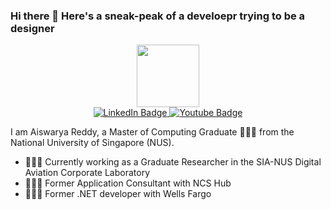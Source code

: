 ### Hi there 👋 Here's a sneak-peak of a develoepr trying to be a designer

<div id="header" align="center">
  <img src="https://media.giphy.com/media/Kb5zI3B9D7cCulbNOg/giphy.gif" width="100"/>
</div>

<div id="badges" align = "center">
  <a href="https://www.linkedin.com/in/aiswarya-reddy-059977167">
    <img src="https://img.shields.io/badge/LinkedIn-blue?style=for-the-badge&logo=linkedin&logoColor=white" alt="LinkedIn Badge"/>
  </a>
  <a href="aiswaryaankireddy97@gmail.com">
    <img src="https://img.shields.io/badge/Gmail-red?style=for-the-badge&logo=youtube&logoColor=white" alt="Youtube Badge"/>
  </a>
</div>
      
      
<div id="counter" align="center">                                                                                                                                    <img src="https://komarev.com/ghpvc/?username=aiswaryareddy97&style=flat-square&color=blue" alt="">
</div>




I am Aiswarya Reddy, a Master of Computing Graduate 👩🏻‍🎓 from the National University of Singapore (NUS).

- 👩🏻‍💻 Currently working as a Graduate Researcher in the SIA-NUS Digital Aviation Corporate Laboratory
- 🙋🏻‍♀️ Former Application Consultant with NCS Hub
- 🙎🏻‍♀️ Former .NET developer with Wells Fargo

<!--
**aiswaryareddy97/aiswaryareddy97** is a ✨ _special_ ✨ repository because its `README.md` (this file) appears on your GitHub profile.

Here are some ideas to get you started:

- 🔭 I’m currently working on ...
- 🌱 I’m currently learning ...
- 👯 I’m looking to collaborate on ...
- 🤔 I’m looking for help with ...
- 💬 Ask me about ...
- 📫 How to reach me: ...
- 😄 Pronouns: ...
- ⚡ Fun fact: ...
-->
